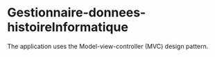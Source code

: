 # Gestionnaire-donnees-histoireInformatique

The application uses the Model-view-controller (MVC) design pattern.